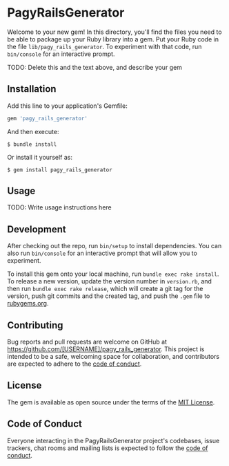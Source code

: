 # PagyRailsGenerator

Welcome to your new gem! In this directory, you'll find the files you need to be able to package up your Ruby library into a gem. Put your Ruby code in the file `lib/pagy_rails_generator`. To experiment with that code, run `bin/console` for an interactive prompt.

TODO: Delete this and the text above, and describe your gem

## Installation

Add this line to your application's Gemfile:

```ruby
gem 'pagy_rails_generator'
```

And then execute:

    $ bundle install

Or install it yourself as:

    $ gem install pagy_rails_generator

## Usage

TODO: Write usage instructions here

## Development

After checking out the repo, run `bin/setup` to install dependencies. You can also run `bin/console` for an interactive prompt that will allow you to experiment.

To install this gem onto your local machine, run `bundle exec rake install`. To release a new version, update the version number in `version.rb`, and then run `bundle exec rake release`, which will create a git tag for the version, push git commits and the created tag, and push the `.gem` file to [rubygems.org](https://rubygems.org).

## Contributing

Bug reports and pull requests are welcome on GitHub at https://github.com/[USERNAME]/pagy_rails_generator. This project is intended to be a safe, welcoming space for collaboration, and contributors are expected to adhere to the [code of conduct](https://github.com/[USERNAME]/pagy_rails_generator/blob/master/CODE_OF_CONDUCT.md).

## License

The gem is available as open source under the terms of the [MIT License](https://opensource.org/licenses/MIT).

## Code of Conduct

Everyone interacting in the PagyRailsGenerator project's codebases, issue trackers, chat rooms and mailing lists is expected to follow the [code of conduct](https://github.com/[USERNAME]/pagy_rails_generator/blob/master/CODE_OF_CONDUCT.md).
